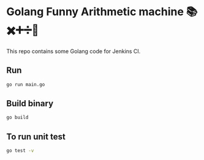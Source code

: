 # Golang Funny Arithmetic machine 📚✖️➕➗🔢
This repo contains some Golang code for Jenkins CI. 

## Run
```bash
go run main.go
```

## Build binary
```bash
go build
```
## To run unit test
```bash
go test -v
```

